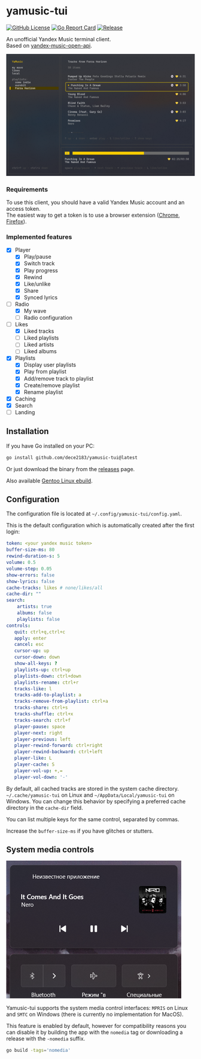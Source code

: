 
# yamusic-tui

[![GitHub License](https://img.shields.io/github/license/dece2183/yamusic-tui)](https://github.com/DECE2183/yamusic-tui/blob/main/LICENSE)
[![Go Report Card](https://goreportcard.com/badge/github.com/dece2183/yamusic-tui)](https://goreportcard.com/report/github.com/dece2183/yamusic-tui)
[![Release](https://img.shields.io/github/v/release/dece2183/yamusic-tui)](https://github.com/dece2183/yamusic-tui/releases)

An unofficial Yandex Music terminal client.<br>
Based on [yandex-music-open-api](https://github.com/acherkashin/yandex-music-open-api).

![screenshot](.assets/screenshot.png)

### Requirements

To use this client, you should have a valid Yandex Music account and an access token.<br>
The easiest way to get a token is to use a browser extension ([Chrome](https://chrome.google.com/webstore/detail/yandex-music-token/lcbjeookjibfhjjopieifgjnhlegmkib), [Firefox](https://addons.mozilla.org/en-US/firefox/addon/yandex-music-token/)).

### Implemented features

 - [x] Player
    - [x] Play/pause
    - [x] Switch track
    - [x] Play progress
    - [x] Rewind
    - [x] Like/unlike
    - [x] Share
    - [x] Synced lyrics
 - [ ] Radio
    - [x] My wave
    - [ ] Radio configuration
 - [ ] Likes
    - [x] Liked tracks
    - [ ] Liked playlists
    - [ ] Liked artists
    - [ ] Liked albums
 - [x] Playlists
    - [x] Display user playlists
    - [x] Play from playlist
    - [x] Add/remove track to playlist
    - [x] Create/remove playlist
    - [x] Rename playlist
 - [x] Caching
 - [x] Search
 - [ ] Landing

## Installation

If you have Go installed on your PC:

```bash
go install github.com/dece2183/yamusic-tui@latest
```

Or just download the binary from the [releases](https://github.com/DECE2183/yamusic-tui/releases/latest) page.

Also available [Gentoo Linux ebuild](https://github.com/microcai/gentoo-zh/pull/7387/files).

## Configuration

The configuration file is located at `~/.config/yamusic-tui/config.yaml`.

This is the default configuration which is automatically created after the first login:

```yaml
token: <your yandex music token>
buffer-size-ms: 80
rewind-duration-s: 5
volume: 0.5
volume-step: 0.05
show-errors: false
show-lyrics: false
cache-tracks: likes # none/likes/all
cache-dir: ""
search:
    artists: true
    albums: false
    playlists: false
controls:
   quit: ctrl+q,ctrl+c
   apply: enter
   cancel: esc
   cursor-up: up
   cursor-down: down
   show-all-keys: ?
   playlists-up: ctrl+up
   playlists-down: ctrl+down
   playlists-rename: ctrl+r
   tracks-like: l
   tracks-add-to-playlist: a
   tracks-remove-from-playlist: ctrl+a
   tracks-share: ctrl+s
   tracks-shuffle: ctrl+x
   tracks-search: ctrl+f
   player-pause: space
   player-next: right
   player-previous: left
   player-rewind-forward: ctrl+right
   player-rewind-backward: ctrl+left
   player-like: L
   player-cache: S
   player-vol-up: +,=
   player-vol-down: '-'
```

By default, all cached tracks are stored in the system cache directory. `~/.cache/yamusic-tui` on Linux and `~/AppData/Local/yamusic-tui` on Windows.
You can change this behavior by specifying a preferred cache directory in the `cache-dir` field.

You can list multiple keys for the same control, separated by commas.

Increase the `buffer-size-ms` if you have glitches or stutters.

## System media controls

![win11-smtc-example](.assets/smtc-win11.png)

Yamusic-tui supports the system media control interfaces: `MPRIS` on Linux and `SMTC` on Windows (there is currently no implementation for MacOS). 

This feature is enabled by default, however for compatibility reasons you can disable it by building the app with the `nomedia` tag or downloading a release with the `-nomedia` suffix.

```bash
go build -tags='nomedia'
```
